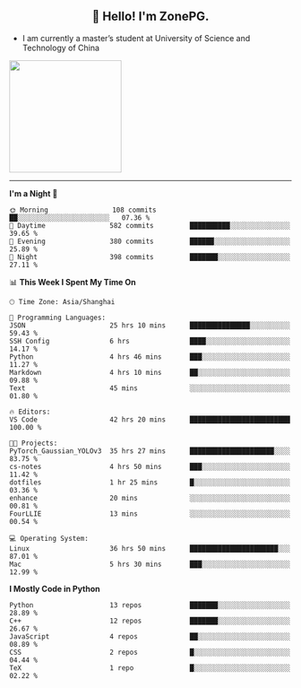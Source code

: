 <h2 align="center">👋 Hello! I'm ZonePG.</h2>

- I am currently a master’s student at University of Science and Technology of China

<img height=200 align="center" src="https://github-readme-stats.vercel.app/api?username=zonepg" />

-------

<!--START_SECTION:waka-->
**I'm a Night 🦉** 

```text
🌞 Morning                108 commits         ██░░░░░░░░░░░░░░░░░░░░░░░   07.36 % 
🌆 Daytime                582 commits         ██████████░░░░░░░░░░░░░░░   39.65 % 
🌃 Evening                380 commits         ██████░░░░░░░░░░░░░░░░░░░   25.89 % 
🌙 Night                  398 commits         ███████░░░░░░░░░░░░░░░░░░   27.11 % 
```


📊 **This Week I Spent My Time On** 

```text
🕑︎ Time Zone: Asia/Shanghai

💬 Programming Languages: 
JSON                     25 hrs 10 mins      ███████████████░░░░░░░░░░   59.43 % 
SSH Config               6 hrs               ████░░░░░░░░░░░░░░░░░░░░░   14.17 % 
Python                   4 hrs 46 mins       ███░░░░░░░░░░░░░░░░░░░░░░   11.27 % 
Markdown                 4 hrs 10 mins       ██░░░░░░░░░░░░░░░░░░░░░░░   09.88 % 
Text                     45 mins             ░░░░░░░░░░░░░░░░░░░░░░░░░   01.80 % 

🔥 Editors: 
VS Code                  42 hrs 20 mins      █████████████████████████   100.00 % 

🐱‍💻 Projects: 
PyTorch_Gaussian_YOLOv3  35 hrs 27 mins      █████████████████████░░░░   83.75 % 
cs-notes                 4 hrs 50 mins       ███░░░░░░░░░░░░░░░░░░░░░░   11.42 % 
dotfiles                 1 hr 25 mins        █░░░░░░░░░░░░░░░░░░░░░░░░   03.36 % 
enhance                  20 mins             ░░░░░░░░░░░░░░░░░░░░░░░░░   00.81 % 
FourLLIE                 13 mins             ░░░░░░░░░░░░░░░░░░░░░░░░░   00.54 % 

💻 Operating System: 
Linux                    36 hrs 50 mins      ██████████████████████░░░   87.01 % 
Mac                      5 hrs 30 mins       ███░░░░░░░░░░░░░░░░░░░░░░   12.99 % 
```

**I Mostly Code in Python** 

```text
Python                   13 repos            ███████░░░░░░░░░░░░░░░░░░   28.89 % 
C++                      12 repos            ███████░░░░░░░░░░░░░░░░░░   26.67 % 
JavaScript               4 repos             ██░░░░░░░░░░░░░░░░░░░░░░░   08.89 % 
CSS                      2 repos             █░░░░░░░░░░░░░░░░░░░░░░░░   04.44 % 
TeX                      1 repo              █░░░░░░░░░░░░░░░░░░░░░░░░   02.22 % 
```




<!--END_SECTION:waka-->
